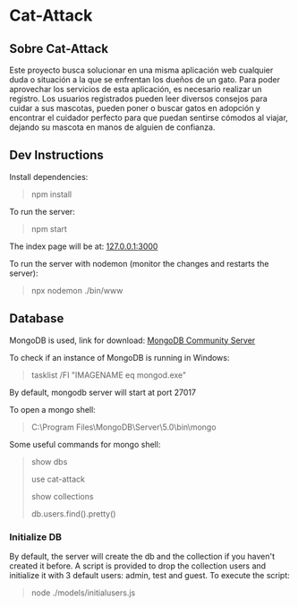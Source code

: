 # Cat-Attack

## Sobre Cat-Attack

Este proyecto busca solucionar en una misma aplicación web cualquier duda o situación a la que se enfrentan los dueños de un gato. Para poder aprovechar los servicios de esta aplicación, es necesario realizar un registro. Los usuarios registrados pueden leer diversos consejos para cuidar a sus mascotas, pueden poner o buscar gatos en adopción y encontrar el cuidador perfecto para que puedan sentirse cómodos al viajar, dejando su mascota en manos de alguien de confianza.

## Dev Instructions

Install dependencies:
>npm install

To run the server:
>npm start

The index page will be at: [127.0.0.1:3000](127.0.0.1:3000)

To run the server with nodemon (monitor the changes and restarts the server):
>npx nodemon ./bin/www

## Database

MongoDB is used, link for download: [MongoDB Community Server](https://www.mongodb.com/try/download/community)

To check if an instance of MongoDB is running in Windows:
> tasklist /FI "IMAGENAME eq mongod.exe"

By default, mongodb server will start at port 27017

To open a mongo shell:
> C:\Program Files\MongoDB\Server\5.0\bin\mongo

Some useful commands for mongo shell:
>show dbs
> 
>use cat-attack
> 
>show collections
> 
>db.users.find().pretty()

### Initialize DB
By default, the server will create the db and the collection if you haven't created it before.
A script is provided to drop the collection users and initialize it with 3 default users: admin, test and guest.
To execute the script:
>node ./models/initialusers.js
